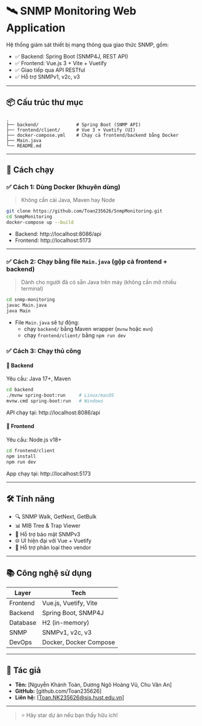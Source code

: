 # 🛰️ SNMP Monitoring Web Application

Hệ thống giám sát thiết bị mạng thông qua giao thức SNMP, gồm:

-   ✅ Backend: Spring Boot (SNMP4J, REST API)
-   ✅ Frontend: Vue.js 3 + Vite + Vuetify
-   ✅ Giao tiếp qua API RESTful
-   ✅ Hỗ trợ SNMPv1, v2c, v3

---

## 📦 Cấu trúc thư mục

```
.
├── backend/              # Spring Boot (SNMP API)
├── frontend/client/      # Vue 3 + Vuetify (UI)
├── docker-compose.yml    # Chạy cả frontend/backend bằng Docker
├── Main.java
└── README.md
```

---

## 🚀 Cách chạy

### ✅ Cách 1: Dùng Docker (khuyên dùng)

> Không cần cài Java, Maven hay Node

```bash
git clone https://github.com/Toan235626/SnmpMonitoring.git
cd SnmpMonitoring
docker-compose up --build
```

-   Backend: http://localhost:8086/api
-   Frontend: http://localhost:5173

---

### ✅ Cách 2: Chạy bằng file `Main.java` (gộp cả frontend + backend)

> Dành cho người đã có sẵn Java trên máy (không cần mở nhiều terminal)

```bash
cd snmp-monitoring
javac Main.java
java Main
```

-   File `Main.java` sẽ tự động:
    -   chạy `backend/` bằng Maven wrapper (`mvnw` hoặc `mvn`)
    -   chạy `frontend/client/` bằng `npm run dev`

### ✅ Cách 3: Chạy thủ công

#### 🧩 Backend

Yêu cầu: Java 17+, Maven

```bash
cd backend
./mvnw spring-boot:run     # Linux/macOS
mvnw.cmd spring-boot:run   # Windows
```

API chạy tại: http://localhost:8086/api

#### 🎨 Frontend

Yêu cầu: Node.js v18+

```bash
cd frontend/client
npm install
npm run dev
```

App chạy tại: http://localhost:5173

---

## 🛠 Tính năng

-   🔍 SNMP Walk, GetNext, GetBulk
-   📊 MIB Tree & Trap Viewer
-   🔐 Hỗ trợ bảo mật SNMPv3
-   🌐 UI hiện đại với Vue + Vuetify
-   📁 Hỗ trợ phân loại theo vendor

---

## 📚 Công nghệ sử dụng

| Layer    | Tech                   |
| -------- | ---------------------- |
| Frontend | Vue.js, Vuetify, Vite  |
| Backend  | Spring Boot, SNMP4J    |
| Database | H2 (in-memory)         |
| SNMP     | SNMPv1, v2c, v3        |
| DevOps   | Docker, Docker Compose |

---

## 📌 Tác giả

-   **Tên:** [Nguyễn Khánh Toàn, Dương Ngô Hoàng Vũ, Chu Văn An]
-   **GitHub:** [github.com/Toan235626]
-   **Liên hệ:** [Toan.NK235626@sis.hust.edu.vn]

---

> ⭐ Hãy star dự án nếu bạn thấy hữu ích!
